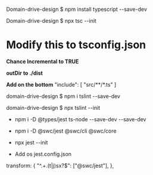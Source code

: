 Domain-drive-design $ npm install typescript --save-dev

Domain-drive-design $ npx tsc --init

# Modify this to tsconfig.json

**Chance Incremental to TRUE**

**outDir to ./dist**

**Add on the bottom**
"include": [
"src/**/*.ts"
]

domain-drive-design $ npm i tslint --save-dev

domain-drive-design $ npx tslint --init


- npm i -D @types/jest ts-node --save-dev --save-dev
- npm i -D @swc/jest @swc/cli @swc/core
- npx jest --init


- Add os jest.config.json

transform: {
"^.+\.(t|j)sx?$": ["@swc/jest"],
},